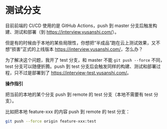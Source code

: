 # 测试分支

目前前端的 CI/CD 使用的是 GitHub Actions，push 到 master 分支后触发构建、测试和部署（到 <https://interview.yusanshi.com/>）。

但是有的时候由于本地的某些局限性，你想把“半成品”跑在云上测试效果，又不想“损害”正式的上线版本 <https://interview.yusanshi.com/>，怎么办？

为了解决这个问题，我开了 test 分支，和 master 不能 `git push --force` 不同，test 分支可以随便折腾。push 到 test 分支后会触发同样的构建、测试和部署过程，只不过是部署到了 <https://interview-test.yusanshi.com/>。



**操作指引**

把当前的本地的某个分支 push 到 remote 的 test 分支（本地不需要有 test 分支）。

比如把本地 feature-xxx 的内容 push 到 remote 的 test 分支：

```bash
git push --force origin feature-xxx:test
```

